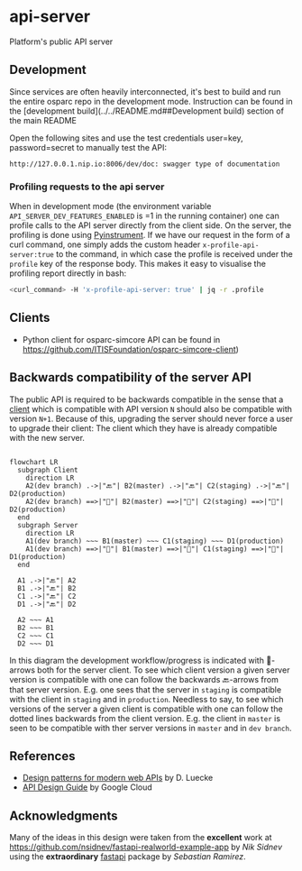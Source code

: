 # api-server

Platform's public API server

## Development

Since services are often heavily interconnected, it's best to build and run the entire osparc repo in the development mode.
Instruction can be found in the [development build](../../README.md##Development build) section of the main README

Open the following sites and use the test credentials user=key, password=secret to manually test the API:

    http://127.0.0.1.nip.io:8006/dev/doc: swagger type of documentation

### Profiling requests to the api server
When in development mode (the environment variable `API_SERVER_DEV_FEATURES_ENABLED` is =1 in the running container) one can profile calls to the API server directly from the client side. On the server, the profiling is done using [Pyinstrument](https://github.com/joerick/pyinstrument). If we have our request in the form of a curl command, one simply adds the custom header `x-profile-api-server:true` to the command, in which case the profile is received under the `profile` key of the response body. This makes it easy to visualise the profiling report directly in bash:
```bash
<curl_command> -H 'x-profile-api-server: true' | jq -r .profile
```

## Clients

- Python client for osparc-simcore API can be found in https://github.com/ITISFoundation/osparc-simcore-client)


## Backwards compatibility of the server API
The public API is required to be backwards compatible in the sense that a [client](https://github.com/ITISFoundation/osparc-simcore-clients) which is compatible with API version `N` should also be compatible with version `N+1`. Because of this, upgrading the server should never force a user to upgrade their client: The client which they have is already compatible with the new server.

```mermaid

flowchart LR
  subgraph Client
    direction LR
    A2(dev branch) .->|"🔙"| B2(master) .->|"🔙"| C2(staging) .->|"🔙"| D2(production)
    A2(dev branch) ==>|"🔨"| B2(master) ==>|"🔨"| C2(staging) ==>|"🔨"| D2(production)
  end
  subgraph Server
    direction LR
    A1(dev branch) ~~~ B1(master) ~~~ C1(staging) ~~~ D1(production)
    A1(dev branch) ==>|"🔨"| B1(master) ==>|"🔨"| C1(staging) ==>|"🔨"| D1(production)
  end

  A1 .->|"🔙"| A2
  B1 .->|"🔙"| B2
  C1 .->|"🔙"| C2
  D1 .->|"🔙"| D2

  A2 ~~~ A1
  B2 ~~~ B1
  C2 ~~~ C1
  D2 ~~~ D1
```

In this diagram the development workflow/progress is indicated with 🔨-arrows both for the server client. To see which client version a given server version is compatible with one can follow the backwards 🔙-arrows from that server version. E.g. one sees that the server in `staging` is compatible with the client in `staging` and in `production`. Needless to say, to see which versions of the server a given client is compatible with one can follow the dotted lines backwards from the client version. E.g. the client in `master` is seen to be compatible with ther server versions in `master` and in `dev branch`.

## References

- [Design patterns for modern web APIs](https://blog.feathersjs.com/design-patterns-for-modern-web-apis-1f046635215) by D. Luecke
- [API Design Guide](https://cloud.google.com/apis/design/) by Google Cloud



## Acknowledgments

  Many of the ideas in this design were taken from the **excellent** work at https://github.com/nsidnev/fastapi-realworld-example-app by *Nik Sidnev* using the **extraordinary** [fastapi](https://fastapi.tiangolo.com/) package by *Sebastian Ramirez*.
